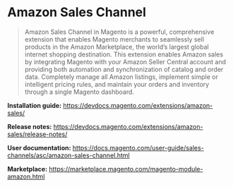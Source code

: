 # Amazon Sales Channel

> Amazon Sales Channel in Magento is a powerful, comprehensive extension
> that enables Magento merchants to seamlessly sell products in the Amazon Marketplace,
> the world’s largest global internet shopping destination.
> This extension enables Amazon sales by integrating Magento with your Amazon Seller Central account
> and providing both automation and synchronization of catalog and order data.
> Completely manage all Amazon listings, implement simple or intelligent pricing rules,
> and maintain your orders and inventory through a single Magento dashboard.

**Installation guide:** https://devdocs.magento.com/extensions/amazon-sales/

**Release notes:** https://devdocs.magento.com/extensions/amazon-sales/release-notes/

**User documentation:** https://docs.magento.com/user-guide/sales-channels/asc/amazon-sales-channel.html

**Marketplace:** https://marketplace.magento.com/magento-module-amazon.html
